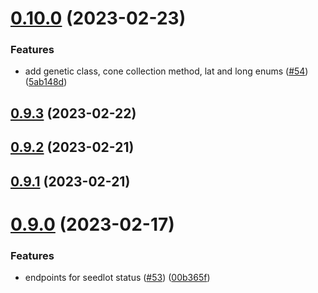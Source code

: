 # [0.10.0](https://github.com/bcgov/nr-spar-backend/compare/v0.9.3...v0.10.0) (2023-02-23)


### Features

* add genetic class, cone collection method, lat and long enums ([#54](https://github.com/bcgov/nr-spar-backend/issues/54)) ([5ab148d](https://github.com/bcgov/nr-spar-backend/commit/5ab148d86a111614c785704cff116f20fa48a564))



## [0.9.3](https://github.com/bcgov/nr-spar-backend/compare/v0.9.2...v0.9.3) (2023-02-22)



## [0.9.2](https://github.com/bcgov/nr-spar-backend/compare/v0.9.1...v0.9.2) (2023-02-21)



## [0.9.1](https://github.com/bcgov/nr-spar-backend/compare/v0.9.0...v0.9.1) (2023-02-21)



# [0.9.0](https://github.com/bcgov/nr-spar-backend/compare/v0.8.23...v0.9.0) (2023-02-17)


### Features

* endpoints for seedlot status ([#53](https://github.com/bcgov/nr-spar-backend/issues/53)) ([00b365f](https://github.com/bcgov/nr-spar-backend/commit/00b365f8dfc79b0e3735a1345be0e069504b36d5))



